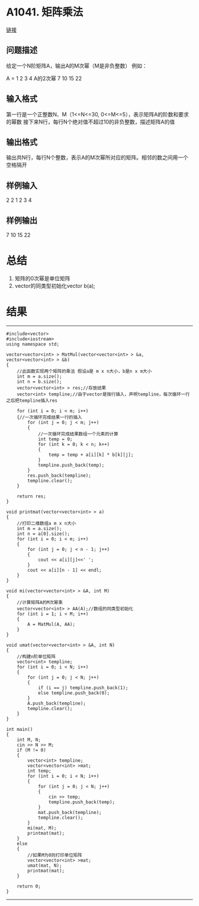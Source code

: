 # A1041. 矩阵乘法

[链接](http://www.tsinsen.com/A1041)

## 问题描述

给定一个N阶矩阵A，输出A的M次幂（M是非负整数）
例如：

A =
1 2
3 4
A的2次幂
7 10
15 22 

## 输入格式

第一行是一个正整数N、M（1<=N<=30, 0<=M<=5），表示矩阵A的阶数和要求的幂数
接下来N行，每行N个绝对值不超过10的非负整数，描述矩阵A的值 

## 输出格式

输出共N行，每行N个整数，表示A的M次幂所对应的矩阵。相邻的数之间用一个空格隔开

## 样例输入

2 2
1 2
3 4

## 样例输出

7 10
15 22

# 总结

1. 矩阵的0次幂是单位矩阵
2. vector的同类型初始化vector<int> b(a);

# 结果

---

	#include<vector>
	#include<iostream>
	using namespace std;
	
	vector<vector<int> > MatMul(vector<vector<int> > &a, vector<vector<int> > &b)
	{
		//此函数实现两个矩阵的乘法 假设a是 m x n大小，b是n x m大小
		int m = a.size();
		int n = b.size();
		vector<vector<int> > res;//存放结果
		vector<int> templine;//由于vector是按行插入，声明templine，每次循环一行之后把templine插入res
		
		for (int i = 0; i < m; i++)
		{//一次循环完成结果一行的插入
			for (int j = 0; j < m; j++)
			{
				//一次循环完成结果数组一个元素的计算
				int temp = 0;
				for (int k = 0; k < n; k++)
				{
					temp = temp + a[i][k] * b[k][j];
				}
				templine.push_back(temp);
			}
			res.push_back(templine);
			templine.clear();
		}
	
		return res;
	}
	
	void printmat(vector<vector<int> > a)
	{
		//打印二维数组a m x n大小
		int m = a.size();
		int n = a[0].size();
		for (int i = 0; i < m; i++)
		{
			for (int j = 0; j < n - 1; j++)
			{
				cout << a[i][j]<<' ';
			}
			cout << a[i][n - 1] << endl;
		}
	}
	
	void mi(vector<vector<int> > &A, int M)
	{
		//计算矩阵A的M次幂乘
		vector<vector<int> > AA(A);//数组的同类型初始化
		for (int i = 1; i < M; i++)
		{
			A = MatMul(A, AA);
		}
	}
	
	void umat(vector<vector<int> > &A, int N)
	{
		//构建n阶单位矩阵
		vector<int> templine;
		for (int i = 0; i < N; i++)
		{
			for (int j = 0; j < N; j++)
			{
				if (i == j) templine.push_back(1);
				else templine.push_back(0);
			}
			A.push_back(templine);
			templine.clear();
		}
	}
	
	int main()
	{
		int M, N;
		cin >> N >> M;
		if (M != 0)
		{
			vector<int> templine;
			vector<vector<int> >mat;
			int temp;
			for (int i = 0; i < N; i++)
			{
				for (int j = 0; j < N; j++)
				{
					cin >> temp;
					templine.push_back(temp);
				}
				mat.push_back(templine);
				templine.clear();
			}
			mi(mat, M);
			printmat(mat);
		}
		else
		{
			//如果M为0则打印单位矩阵
			vector<vector<int> >mat;
			umat(mat, N);
			printmat(mat);
		}
	
		return 0;
	}

---
